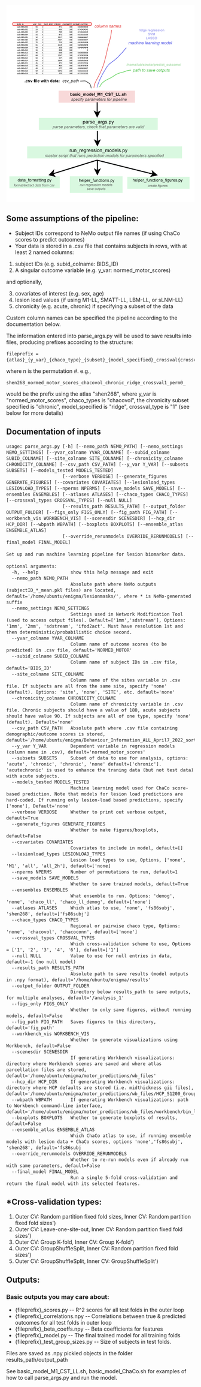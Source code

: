 ![Pipeline](pipeline.png)

## Some assumptions of the pipeline:

- Subject IDs correspond to NeMo output file names (if using ChaCo scores to predict outcomes)
- Your data is stored in a .csv file that contains subjects in rows, with at least 2 named columns:
 
1) subject IDs (e.g. subid_colname: BIDS_ID)
2) A singular outcome variable (e.g. y_var: normed_motor_scores)

and optionally,

3) covariates of interest (e.g. sex, age)
4) lesion load values (if using M1-LL, SMATT-LL, LBM-LL, or sLNM-LL)
5) chronicity (e.g. acute, chronic) if specifying a subset of the data

Custom column names can be specified the pipeline according to the documentation below.

The information entered into parse_args.py will be used to save results into files, producing prefixes according to the structure:

```
fileprefix = {atlas}_{y_var}_{chaco_type}_{subset}_{model_specified}_crossval{crossval_type}_{n}_
```
where n is the permutation #.
e.g.,

```
shen268_normed_motor_scores_chacovol_chronic_ridge_crossval1_perm0_
```
would be the prefix using the atlas "shen268", where y_var is "normed_motor_scores", chaco_types is "chacovol", the chronicity subset specified is "chronic", model_specified is "ridge", crossval_type is "1" (see below for more details)


## Documentation of inputs
```
usage: parse_args.py [-h] [--nemo_path NEMO_PATH] [--nemo_settings NEMO_SETTINGS] [--yvar_colname YVAR_COLNAME] [--subid_colname SUBID_COLNAME] [--site_colname SITE_COLNAME] [--chronicity_colname CHRONICITY_COLNAME] [--csv_path CSV_PATH] [--y_var Y_VAR] [--subsets SUBSETS] [--models_tested MODELS_TESTED]
                     [--verbose VERBOSE] [--generate_figures GENERATE_FIGURES] [--covariates COVARIATES] [--lesionload_types LESIONLOAD_TYPES] [--nperms NPERMS] [--save_models SAVE_MODELS] [--ensembles ENSEMBLES] [--atlases ATLASES] [--chaco_types CHACO_TYPES] [--crossval_types CROSSVAL_TYPES] [--null NULL]
                     [--results_path RESULTS_PATH] [--output_folder OUTPUT_FOLDER] [--figs_only FIGS_ONLY] [--fig_path FIG_PATH] [--workbench_vis WORKBENCH_VIS] [--scenesdir SCENESDIR] [--hcp_dir HCP_DIR] [--wbpath WBPATH] [--boxplots BOXPLOTS] [--ensemble_atlas ENSEMBLE_ATLAS]
                     [--override_rerunmodels OVERRIDE_RERUNMODELS] [--final_model FINAL_MODEL]

Set up and run machine learning pipeline for lesion biomarker data.

optional arguments:
  -h, --help            show this help message and exit
  --nemo_path NEMO_PATH
                        Absolute path where NeMo outputs (subjectID_*_mean.pkl files) are located, default='/home/ubuntu/enigma/lesionmasks/', where * is NeMo-generated suffix
  --nemo_settings NEMO_SETTINGS
                        Settings used in Network Modification Tool (used to access output files). Default=['1mm','sdstream'], Options: '1mm', '2mm', 'sdstream', 'ifod2act'. Must have resolution 1st and then deterministic/probabilistic choice second.
  --yvar_colname YVAR_COLNAME
                        Column name of outcome scores (to be predicted) in .csv file, default='NORMED_MOTOR'
  --subid_colname SUBID_COLNAME
                        Column name of subject IDs in .csv file, default='BIDS_ID'
  --site_colname SITE_COLNAME
                        Column name of the sites variable in .csv file. If subjects are all from the same site, specify 'none' (default). Options: 'site', 'none', 'SITE', etc. default='none'
  --chronicity_colname CHRONICITY_COLNAME
                        Column name of chronicity variable in .csv file. Chronic subjects should have a value of 180, acute subjects should have value 90. If subjects are all of one type, specify 'none' (default). Default='none'
  --csv_path CSV_PATH   Absolute path where .csv file containing demographic/outcome scores is stored, default='/home/ubuntu/enigma/Behaviour_Information_ALL_April7_2022_sorted_CST_12_ll_slnm.csv'
  --y_var Y_VAR         Dependent variable in regression models (column name in .csv), default='normed_motor_scores'
  --subsets SUBSETS     Subset of data to use for analysis, options: 'acute', 'chronic', 'chronic', 'none' default=['chronic']. 'acutechronic' is used to enhance the traning data (but not test data) with acute subjects.
  --models_tested MODELS_TESTED
                        Machine learning model used for ChaCo score-based prediction. Note that models for lesion load predictions are hard-coded. If running only lesion-load based predictions, specify ['none'], Default='none'
  --verbose VERBOSE     Whether to print out verbose output, default=True
  --generate_figures GENERATE_FIGURES
                        Whether to make figures/boxplots, default=False
  --covariates COVARIATES
                        Covariates to include in model, default=[]
  --lesionload_types LESIONLOAD_TYPES
                        Lesion load types to use, Options, ['none', 'M1', 'all', 'all_2h'], default=['none]
  --nperms NPERMS       Number of permutations to run, default=1
  --save_models SAVE_MODELS
                        Whether to save trained models, default=True
  --ensembles ENSEMBLES
                        What ensemble to run. Options: 'demog', 'none', 'chaco_ll', 'chaco_ll_demog', default=['none']
  --atlases ATLASES     Which atlas to use, 'none', 'fs86subj', 'shen268', default=['fs86subj']
  --chaco_types CHACO_TYPES
                        Regional or pairwise chaco type, Options: 'none', 'chacovol', 'chacoconn', default=['none']
  --crossval_types CROSSVAL_TYPES
                        Which cross-validation scheme to use, Options = ['1', '2', '3', '4', '6'], default=['1']
  --null NULL           Value to use for null entries in data, default=-1 (no null model)
  --results_path RESULTS_PATH
                        Absolute path to save results (model outputs in .npy format), default='/home/ubuntu/enigma/results'
  --output_folder OUTPUT_FOLDER
                        Directory below results_path to save outputs, for multiple analyses, default='/analysis_1'
  --figs_only FIGS_ONLY
                        Whether to only save figures, without running models, default=False
  --fig_path FIG_PATH   Saves figures to this directory, default='fig_path'
  --workbench_vis WORKBENCH_VIS
                        Whether to generate visualizations using Workbench, default=False
  --scenesdir SCENESDIR
                        If generating Workbench visualizations: directory where Workbench scenes are saved and where atlas parcellation files are stored, default='/home/ubuntu/enigma/motor_predictions/wb_files'
  --hcp_dir HCP_DIR     If generating Workbench visualizations: directory where HCP defaults are stored (i.e. midthickness gii files), default='/home/ubuntu/enigma/motor_predictions/wb_files/HCP_S1200_GroupAvg_v1'
  --wbpath WBPATH       If generating Workbench visualizations: path to Workbench command-line interface, default='/home/ubuntu/enigma/motor_predictions/wb_files/workbench/bin_linux64'
  --boxplots BOXPLOTS   Whether to generate boxplots of results, default=False
  --ensemble_atlas ENSEMBLE_ATLAS
                        Which ChaCo atlas to use, if running ensemble models with lesion data + ChaCo scores, options 'none','fs86subj', 'shen268', default='fs86subj
  --override_rerunmodels OVERRIDE_RERUNMODELS
                        Whether to re-run models even if already run with same parameters, default=False
  --final_model FINAL_MODEL
                        Run a single 5-fold cross-validation and return the final model with its selected features.
```


## *Cross-validation types:

1) Outer CV: Random partition fixed fold sizes, Inner CV: Random partition fixed fold sizes')
2) Outer CV: Leave-one-site-out, Inner CV: Random partition fixed fold sizes')
3) Outer CV: Group K-fold, Inner CV: Group K-fold')
4) Outer CV: GroupShuffleSplit, Inner CV:  Random partition fixed fold sizes')
5) Outer CV: GroupShuffleSplit, Inner CV:  GroupShuffleSplit')


## Outputs:

### Basic outputs you may care about:

- {fileprefix}_scores.py
-- R^2 scores for all test folds in the outer loop
- {fileprefix}_correlations.npy
-- Correlations between true & predicted outcomes for all test folds in outer loop
- {fileprefix}_beta_coeffs.npy
-- Beta coefficients for features
- {fileprefix}_model.py 
-- The final trained model for all training folds
- {fileprefix}_test_group_sizes.py 
-- Size of subjects in test folds.

Files are saved as .npy pickled objects in the folder results_path/output_path 

See basic_model_M1_CST_LL.sh, basic_model_ChaCo.sh for examples of how to call parse_args.py and run the model.

